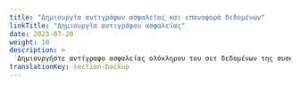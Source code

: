 ```yaml
---
title: "Δημιουργία αντιγράφων ασφαλείας και επαναφορά δεδομένων"
linkTitle: "Δημιουργία αντιγράφου ασφαλείας"
date: 2023-07-20
weight: 10
description: >
  Δημιουργήστε αντίγραφο ασφαλείας ολόκληρου του σετ δεδομένων της συσκευής VitalControl και επαναφέρετε το σε άλλη συσκευή.
translationKey: section-backup
---
```

